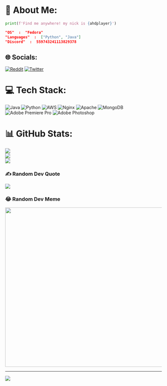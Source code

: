 # 💫 About Me:
```python
print(f'Find me anywhere! my nick is {ahdplayer}')
```

```json
"OS"  :  "Fedora"
"Languages"  :  ["Python", "Java"]
"Discord"  :  559743241113829378
```

## 🌐 Socials:
[![Reddit](https://img.shields.io/badge/Reddit-%23FF4500.svg?logo=Reddit&logoColor=white)](https://reddit.com/user/ahdplayer) [![Twitter](https://img.shields.io/badge/Twitter-%231DA1F2.svg?logo=Twitter&logoColor=white)](https://twitter.com/ahdplayer) 

# 💻 Tech Stack:
![Java](https://img.shields.io/badge/java-%23ED8B00.svg?style=for-the-badge&logo=java&logoColor=white) ![Python](https://img.shields.io/badge/python-3670A0?style=for-the-badge&logo=python&logoColor=ffdd54) ![AWS](https://img.shields.io/badge/AWS-%23FF9900.svg?style=for-the-badge&logo=amazon-aws&logoColor=white) ![Nginx](https://img.shields.io/badge/nginx-%23009639.svg?style=for-the-badge&logo=nginx&logoColor=white) ![Apache](https://img.shields.io/badge/apache-%23D42029.svg?style=for-the-badge&logo=apache&logoColor=white) ![MongoDB](https://img.shields.io/badge/MongoDB-%234ea94b.svg?style=for-the-badge&logo=mongodb&logoColor=white) ![Adobe Premiere Pro](https://img.shields.io/badge/Adobe%20Premiere%20Pro-9999FF.svg?style=for-the-badge&logo=Adobe%20Premiere%20Pro&logoColor=white) ![Adobe Photoshop](https://img.shields.io/badge/adobephotoshop-%2331A8FF.svg?style=for-the-badge&logo=adobephotoshop&logoColor=white)
# 📊 GitHub Stats:
![](https://github-readme-stats.vercel.app/api?username=ahdplayer&theme=dark&hide_border=false&include_all_commits=true&count_private=true)<br/>
![](https://github-readme-streak-stats.herokuapp.com/?user=ahdplayer&theme=dark&hide_border=false)<br/>
![](https://github-readme-stats.vercel.app/api/top-langs/?username=ahdplayer&theme=dark&hide_border=false&include_all_commits=true&count_private=true&layout=compact)

### ✍️ Random Dev Quote
![](https://quotes-github-readme.vercel.app/api?type=horizontal&theme=radical)

### 😂 Random Dev Meme
<img src="https://random-memer.herokuapp.com/" width="512px"/>

---
[![](https://visitcount.itsvg.in/api?id=ahdplayer&icon=0&color=0)](https://visitcount.itsvg.in)

<!-- Proudly created with GPRM ( https://gprm.itsvg.in ) -->
